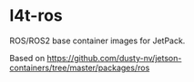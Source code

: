 # l4t-ros

ROS/ROS2 base container images for JetPack.

Based on https://github.com/dusty-nv/jetson-containers/tree/master/packages/ros